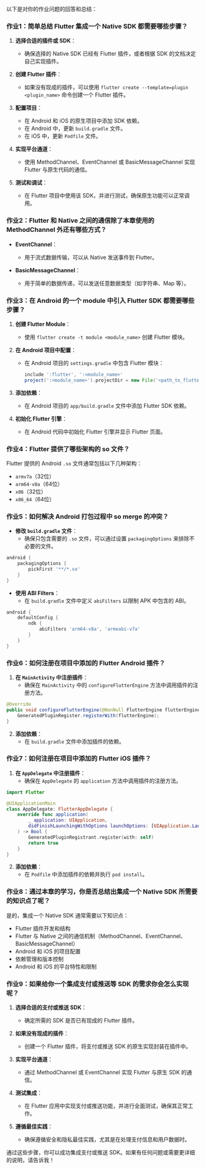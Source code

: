以下是对你的作业问题的回答和总结：

### 作业1：简单总结 Flutter 集成一个 Native SDK 都需要哪些步骤？

1. **选择合适的插件或 SDK**：
   - 确保选择的 Native SDK 已经有 Flutter 插件，或者根据 SDK 的文档决定自己实现插件。

2. **创建 Flutter 插件**：
   - 如果没有现成的插件，可以使用 `flutter create --template=plugin <plugin_name>` 命令创建一个 Flutter 插件。

3. **配置项目**：
   - 在 Android 和 iOS 的原生项目中添加 SDK 依赖。
   - 在 Android 中，更新 `build.gradle` 文件。
   - 在 iOS 中，更新 `Podfile` 文件。

4. **实现平台通道**：
   - 使用 MethodChannel、EventChannel 或 BasicMessageChannel 实现 Flutter 与原生代码的通信。

5. **测试和调试**：
   - 在 Flutter 项目中使用该 SDK，并进行测试，确保原生功能可以正常调用。

### 作业2：Flutter 和 Native 之间的通信除了本章使用的 MethodChannel 外还有哪些方式？

- **EventChannel**：
  - 用于流式数据传输，可以从 Native 发送事件到 Flutter。

- **BasicMessageChannel**：
  - 用于简单的数据传递，可以发送任意数据类型（如字符串、Map 等）。

### 作业3：在 Android 的一个 module 中引入 Flutter SDK 都需要哪些步骤？

1. **创建 Flutter Module**：
   - 使用 `flutter create -t module <module_name>` 创建 Flutter 模块。

2. **在 Android 项目中配置**：
   - 在 Android 项目的 `settings.gradle` 中包含 Flutter 模块：
     ```gradle
     include ':flutter', ':<module_name>'
     project(':<module_name>').projectDir = new File('<path_to_flutter_module>/android')
     ```

3. **添加依赖**：
   - 在 Android 项目的 `app/build.gradle` 文件中添加 Flutter SDK 依赖。

4. **初始化 Flutter 引擎**：
   - 在 Android 代码中初始化 Flutter 引擎并显示 Flutter 页面。

### 作业4：Flutter 提供了哪些架构的 so 文件？

Flutter 提供的 Android `.so` 文件通常包括以下几种架构：

- `armv7a`（32位）
- `arm64-v8a`（64位）
- `x86`（32位）
- `x86_64`（64位）

### 作业5：如何解决 Android 打包过程中 so merge 的冲突？

- **修改 `build.gradle` 文件**：
  - 确保只包含需要的 `.so` 文件，可以通过设置 `packagingOptions` 来排除不必要的文件。

```gradle
android {
    packagingOptions {
        pickFirst '**/*.so'
    }
}
```

- **使用 ABI Filters**：
  - 在 `build.gradle` 文件中定义 `abiFilters` 以限制 APK 中包含的 ABI。

```gradle
android {
    defaultConfig {
        ndk {
            abiFilters 'arm64-v8a', 'armeabi-v7a'
        }
    }
}
```

### 作业6：如何注册在项目中添加的 Flutter Android 插件？

1. **在 `MainActivity` 中注册插件**：
   - 确保在 `MainActivity` 中的 `configureFlutterEngine` 方法中调用插件的注册方法。

```java
@Override
public void configureFlutterEngine(@NonNull FlutterEngine flutterEngine) {
    GeneratedPluginRegister.registerWith(flutterEngine);
}
```

2. **添加依赖**：
   - 在 `build.gradle` 文件中添加插件的依赖。

### 作业7：如何注册在项目中添加的 Flutter iOS 插件？

1. **在 `AppDelegate` 中注册插件**：
   - 确保在 `AppDelegate` 的 `application` 方法中调用插件的注册方法。

```swift
import Flutter

@UIApplicationMain
class AppDelegate: FlutterAppDelegate {
    override func application(
        _ application: UIApplication,
        didFinishLaunchingWithOptions launchOptions: [UIApplication.LaunchOptionsKey: Any]?
    ) -> Bool {
        GeneratedPluginRegistrant.register(with: self)
        return true
    }
}
```

2. **添加依赖**：
   - 在 `Podfile` 中添加插件的依赖并执行 `pod install`。

### 作业8：通过本章的学习，你是否总结出集成一个 Native SDK 所需要的知识点了呢？

是的，集成一个 Native SDK 通常需要以下知识点：
- Flutter 插件开发和结构
- Flutter 与 Native 之间的通信机制（MethodChannel、EventChannel、BasicMessageChannel）
- Android 和 iOS 的项目配置
- 依赖管理和版本控制
- Android 和 iOS 的平台特性和限制

### 作业9：如果给你一个集成支付或推送等 SDK 的需求你会怎么实现呢？

1. **选择合适的支付或推送 SDK**：
   - 确定所需的 SDK 是否已有现成的 Flutter 插件。

2. **如果没有现成的插件**：
   - 创建一个 Flutter 插件，将支付或推送 SDK 的原生实现封装在插件中。

3. **实现平台通道**：
   - 通过 MethodChannel 或 EventChannel 实现 Flutter 与原生 SDK 的通信。

4. **测试集成**：
   - 在 Flutter 应用中实现支付或推送功能，并进行全面测试，确保其正常工作。

5. **遵循最佳实践**：
   - 确保遵循安全和隐私最佳实践，尤其是在处理支付信息和用户数据时。

通过这些步骤，你可以成功集成支付或推送 SDK。如果有任何问题或需要更详细的说明，请告诉我！